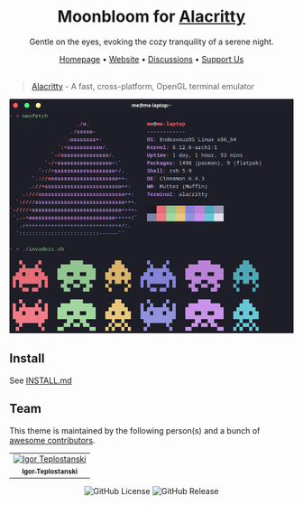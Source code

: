<div align="center">
  <h1>Moonbloom for <a href="https://github.com/alacritty/alacritty">Alacritty</a></h1>
  <p>Gentle on the eyes, evoking the cozy tranquility of a serene night.</p>
  <span><a href="https://github.com/moonbloom-theme/moonbloom">Homepage</a> • <a href="https://moonbloom.teplostan.ski">Website</a> • <a href="https://github.com/orgs/moonbloom-theme/discussions">Discussions</a> • <a href="https://donate.teplostan.ski">Support Us</a></span>
</div>

<br/>

> [Alacritty](https://github.com/alacritty/alacritty) - A fast, cross-platform, OpenGL terminal emulator

<img width="720px" src="./screen.png">

## Install
See [INSTALL.md](./INSTALL.md)

## Team

This theme is maintained by the following person(s) and a bunch of [awesome contributors](https://github.com/moonbloom-theme/alacritty/graphs/contributors).

<!--CONTRIBUTORS_TABLE--><table><tr>
  <td align="center">
    <a href="https://github.com/teplostanski" title="Igor Teplostanski">
      <img src="https://avatars.githubusercontent.com/u/56846024?v=4" width="42;" alt="Igor Teplostanski"/>
    <br /><sub><b>Igor Teplostanski</b></sub>
    </a>
  </td>
</tr></table><!--CONTRIBUTORS_TABLE-END-->

<p align="center">
  <img alt="GitHub License" src="https://img.shields.io/github/license/moonbloom-theme/alacritty?style=flat-square&labelColor=%231D1E27&color=%23E8C87E">
  <img alt="GitHub Release" src="https://img.shields.io/github/v/release/moonbloom-theme/alacritty?include_prereleases&display_name=release&style=flat-square&labelColor=%231D1E27&color=%23E8C87E">
</p>
